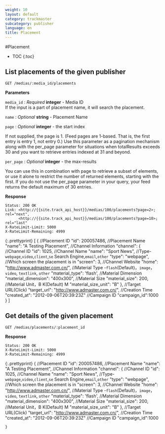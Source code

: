 ```yaml
---
weight: 10
layout: default
category: trackmaster
subcategory: publisher
language: en
title: Placement
---
```


#Placement

* TOC
{:toc}

## List placements of the given publisher

    GET /medias/:media_id/placements

**Parameters**

`media_id`
: _Required_ **integer** - Media ID   
If the input is a part of placement name, it will search the placement.

`name`
: _Optional_ **string** - Placement Name


`page`
: _Optional_ **integer** - the start index  
  
If not supplied, the page is 1. (Feed pages are 1-based. That is, the first entry is entry 1, not entry 0.) Use this parameter as a pagination mechanism along with the per_page parameter for situations when totalResults exceeds 30 and you want to retrieve entries indexed at 31 and beyond.

`per_page`
: _Optional_ **integer** - the max-results     

You can use this in combination with page to retrieve a subset of elements, or use it alone to restrict the number of returned elements, starting with the first. If you do not use the per_page parameter in your query, your feed returns the default maximum of 30 entries.

**Response**

    Status: 200 OK
    Link: <http://{{site.track_api_host}}/medias/100/placements?page=2>; rel="next",
          <http://{{site.track_api_host}}/medias/100/placements?page=10>; rel="last"
    X-RateLimit-Limit: 5000
    X-RateLimit-Remaining: 4999

{:.prettyprint}
    [
      {
        //Placement ID
        "id": 200057486,
        //Placement Name
        "name": "A Testing Placement",
        //Channel Information
        "channel": {
       //Channel ID
        "id": 1025,
        //Channel Name
        "name": "Sport News",
        //Type-`webpage`,`video`,`client`,`se` Search Engine,`email`,`other` 
        "type": "webpage",
        //Which screen the placement is in
        "screen": 3,
        //Channel Website
        "home": "http://www.admaster.com.cn/",
        //Material Type -`flash`(Default)，`image`，`video`, `textlink`, `other`
        "material_type": 'flash',
        //Material Dimension
        "material_dimension": "400x300",
        //Material Size
        "material_size": 200,
        //Material Unit，B K(Default) M
        "material_size_unit": "B"
    },
        //Target URL(Click)
        "target_url": "http://www.admaster.com.cn/",
        //Creation Time
        "created_at": "2012-09-06T20:39:23Z"
       //Campaign ID
        "campaign_id":1000
      }
    ]


## Get details of the given placement

    GET /medias/placements/:placement_id

**Response**

    Status: 200 OK
    X-RateLimit-Limit: 5000
    X-RateLimit-Remaining: 4999

{:.prettyprint}
    {
    //Placement ID
    "id": 200057486,
    //Placement Name
    "name": "A Testing Placement",
    //Channel Information
    "channel": {
       //Channel ID
        "id": 1025,
        //Channel Name
        "name": "Sport News",
        //Type-`webpage`,`video`,`client`,`se` Search Engine,`email`,`other` 
        "type": "webpage",
        //Which screen the placement is in
        "screen": 3,
        //Channel Website
        "home": "http://www.admaster.com.cn/",
        //Material Type -`flash`(Default)，`image`，`video`, `textlink`, `other`
        "material_type": 'flash',
        //Material Dimension
        "material_dimension": "400x300",
        //Material Size
        "material_size": 200,
        //Material Unit，B K(Default) M
        "material_size_unit": "B"
    },
    //Target URL(Click)
    "target_url": "http://www.admaster.com.cn/",
    //Creation Time
    "created_at": "2012-09-06T20:39:23Z"
    //Campaign ID
    "campaign_id":1000

    }
